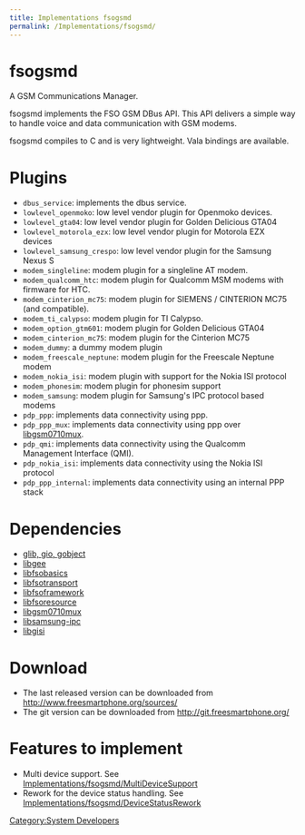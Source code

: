 ```yaml
---
title: Implementations fsogsmd
permalink: /Implementations/fsogsmd/
---
```


fsogsmd
=======

A GSM Communications Manager.

fsogsmd implements the FSO GSM DBus API. This API delivers a simple way to handle voice and data communication with GSM modems.

fsogsmd compiles to C and is very lightweight. Vala bindings are available.

Plugins
=======

-   `dbus_service`: implements the dbus service.
-   `lowlevel_openmoko`: low level vendor plugin for Openmoko devices.
-   `lowlevel_gta04`: low level vendor plugin for Golden Delicious GTA04
-   `lowlevel_motorola_ezx`: low level vendor plugin for Motorola EZX devices
-   `lowlevel_samsung_crespo`: low level vendor plugin for the Samsung Nexus S
-   `modem_singleline`: modem plugin for a singleline AT modem.
-   `modem_qualcomm_htc`: modem plugin for Qualcomm MSM modems with firmware for HTC.
-   `modem_cinterion_mc75`: modem plugin for SIEMENS / CINTERION MC75 (and compatible).
-   `modem_ti_calypso`: modem plugin for TI Calypso.
-   `modem_option_gtm601`: modem plugin for Golden Delicious GTA04
-   `modem_cinterion_mc75`: modem plugin for the Cinterion MC75
-   `modem_dummy`: a dummy modem plugin
-   `modem_freescale_neptune`: modem plugin for the Freescale Neptune modem
-   `modem_nokia_isi`: modem plugin with support for the Nokia ISI protocol
-   `modem_phonesim`: modem plugin for phonesim support
-   `modem_samsung`: modem plugin for Samsung's IPC protocol based modems
-   `pdp_ppp`: implements data connectivity using ppp.
-   `pdp_ppp_mux`: implements data connectivity using ppp over [libgsm0710mux](/Implementations/libgsm0710mux "wikilink").
-   `pdp_qmi`: implements data connectivity using the Qualcomm Management Interface (QMI).
-   `pdp_nokia_isi`: implements data connectivity using the Nokia ISI protocol
-   `pdp_ppp_internal`: implements data connectivity using an internal PPP stack

Dependencies
============

-   [glib, gio, gobject](http://www.gtk.org)
-   [libgee](http://live.gnome.org/Libgee)
-   [libfsobasics](http://www.freesmartphone.org/index.php/Implementations/libfsobasics)
-   [libfsotransport](http://www.freesmartphone.org/index.php/Implementations/libfsotransport)
-   [libfsoframework](http://www.freesmartphone.org/index.php/Implementations/libfsoframework)
-   [libfsoresource](http://www.freesmartphone.org/index.php/Implementations/libfsoresource)
-   [libgsm0710mux](http://www.freesmartphone.org/index.php/Implementations/libgsm0710mux)
-   [libsamsung-ipc](https://github.com/morphis/libsamsung-ipc)
-   [libgisi](http://www.freesmartphone.org/index.php/Implementations/libgisi)

Download
========

-   The last released version can be downloaded from <http://www.freesmartphone.org/sources/>
-   The git version can be downloaded from <http://git.freesmartphone.org/>

Features to implement
=====================

-   Multi device support. See [Implementations/fsogsmd/MultiDeviceSupport](/Implementations/fsogsmd/MultiDeviceSupport "wikilink")
-   Rework for the device status handling. See [Implementations/fsogsmd/DeviceStatusRework](/Implementations/fsogsmd/DeviceStatusRework "wikilink")

[Category:System Developers](/Category:System_Developers "wikilink")